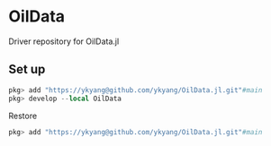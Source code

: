 # OilData
Driver repository for OilData.jl

## Set up
```julia
pkg> add "https://ykyang@github.com/ykyang/OilData.jl.git"#main
pkg> develop --local OilData
```

Restore
```julia
pkg> add "https://ykyang@github.com/ykyang/OilData.jl.git"#main
```
